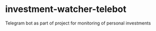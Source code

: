 # investment-watcher-telebot
Telegram bot as part of project for monitoring of personal investments
